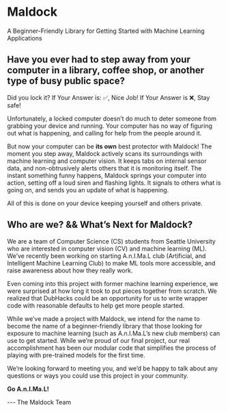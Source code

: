 # Maldock
A Beginner-Friendly Library for Getting Started with Machine Learning Applications

## Have you ever had to step away from your computer in a library, coffee shop, or another type of busy public space?
Did you lock it?
If Your Answer is: ✅, Nice Job!
If Your Answer is ❌, Stay safe!

Unfortunately, a locked computer doesn’t do much to deter someone from grabbing your device and running. Your computer has no way of figuring out what is happening, and calling for help from the people around it.

But now your computer can be **its own** best protector with Maldock!
The moment you step away, Maldock actively scans its surroundings with machine learning and computer vision. It keeps tabs on internal sensor data, and non-obtrusively alerts others that it is monitoring itself. 
The instant something funny happens, Maldock springs your computer into action, setting off a loud siren and flashing lights. It signals to others what is going on, and sends you an update of what is happening.

All of this is done on your device keeping yourself and others private.

## Who are we? && What’s Next for Maldock?
We are a team of Computer Science (CS) students from Seattle University who are interested in computer vision (CV) and machine learning (ML). We’ve recently been working on starting A.n.I.Ma.L club (Artificial, and Intelligent Machine Learning Club) to make ML tools more accessible, and raise awareness about how they really work.

Even coming into this project with former machine learning experience, we were surprised at how long it took to put pieces together from scratch. We realized that DubHacks could be an opportunity for us to write wrapper code with reasonable defaults to help get more people started.

While we’ve made a project with Maldock, we intend for the name to become the name of a beginner-friendly library that those looking for exposure to machine learning (such as A.n.I.Ma.L’s new club members) can use to get started. While we’re proud of our final project, our real accomplishment has been our modular code that simplifies the process of playing with pre-trained models for the first time.

We’re looking forward to meeting you, and we’d be happy to talk about any questions or ways you could use this project in your community.

**Go A.n.I.Ma.L!**

--- The Maldock Team
